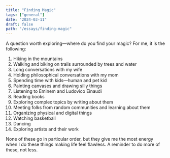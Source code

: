 ```yaml
---
title: "Finding Magic"
tags: ["general"]
date: "2024-03-11"
draft: false
path: "/essays/finding-magic"
---
```


A question worth exploring—where do you find your magic? For me, it is the following:

1. Hiking in the mountains
2. Walking and biking on trails surrounded by trees and water
3. Long conversations with my wife
4. Holding philosophical conversations with my mom
5. Spending time with kids—human and pet kid
6. Painting canvases and drawing silly things
7. Listening to Eminem and Ludovico Einaudi
8. Reading books
9. Exploring complex topics by writing about them
10. Meeting folks from random communities and learning about them
11. Organizing physical and digital things
12. Watching basketball
13. Dancing
14. Exploring artists and their work

None of these go in particular order, but they give me the most energy when I do these things making life feel flawless. A reminder to do more of these, not less.
